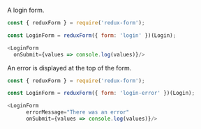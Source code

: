A login form.

```js
const { reduxForm } = require('redux-form');

const LoginForm = reduxForm({ form: 'login' })(Login);

<LoginForm 
  onSubmit={values => console.log(values)}/>
```

An error is displayed at the top of the form.

```js
const { reduxForm } = require('redux-form');

const LoginForm = reduxForm({ form: 'login-error' })(Login);

<LoginForm 
      errorMessage="There was an error"
      onSubmit={values => console.log(values)}/>
```

